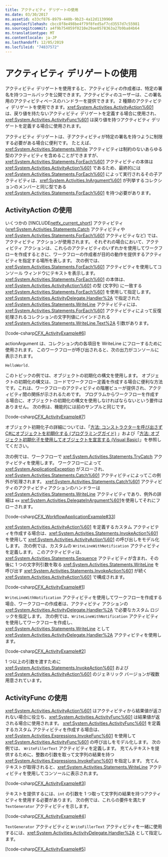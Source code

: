 ```yaml
---
title: アクティビティ デリゲートの使用
ms.date: 03/30/2017
ms.assetid: e33cf876-8979-440b-9b23-4a12d1139960
ms.openlocfilehash: cbcc8f8e498be4f79f8fed5af7cd3557d7c55981
ms.sourcegitcommit: a4f9b754059f0210e29ae0578363a27b9ba84b64
ms.translationtype: MT
ms.contentlocale: ja-JP
ms.lasthandoff: 12/05/2019
ms.locfileid: "74837572"
---
```

# <a name="using-activity-delegates"></a>アクティビティ デリゲートの使用
アクティビティ デリゲートを使用すると、アクティビティの作成者は、特定の署名を持つコールバックを公開できます。アクティビティのユーザーは、この署名用のアクティビティベースのハンドラーを提供できます。 2 種類のアクティビティ デリゲートを使用できます。<xref:System.Activities.ActivityAction%601> は、戻り値を持たないアクティビティ デリゲートを定義する場合に使用され、<xref:System.Activities.ActivityFunc%601> は戻り値を持つアクティビティ デリゲートを定義する場合に使用されます。

アクティビティ デリゲートは、子アクティビティが特定の署名を持つように制限する必要がある場合に便利です。 たとえば、<xref:System.Activities.Statements.While> アクティビティは制約のないあらゆる型のアクティビティを含めることができますが、<xref:System.Activities.Statements.ForEach%601> アクティビティの本体は <xref:System.Activities.ActivityAction%601> であるため、最終的には <xref:System.Activities.Statements.ForEach%601> によって実行されるその子アクティビティは、<xref:System.Activities.InArgument%601> が列挙するコレクションのメンバーと同じ型である <xref:System.Activities.Statements.ForEach%601> を持つ必要があります。

## <a name="using-activityaction"></a>ActivityAction の使用

いくつかの [!INCLUDE[netfx_current_short](../../../includes/netfx-current-short-md.md)] アクティビティ (<xref:System.Activities.Statements.Catch> アクティビティや <xref:System.Activities.Statements.ForEach%601> アクティビティなど) では、アクティビティ アクションが使用されます。 それぞれの場合において、アクティビティ アクションは、これらのアクティビティのいずれかを使用してワークフローを作成するときに、ワークフローの作成者が目的の動作を提供するアクティビティを指定する場所を表します。 次の例では、<xref:System.Activities.Statements.ForEach%601> アクティビティを使用してコンソール ウィンドウにテキストを表示します。 <xref:System.Activities.Statements.ForEach%601> の本体は、<xref:System.Activities.ActivityAction%601> の型 (文字列) に一致する <xref:System.Activities.Statements.ForEach%601> を使用して指定します。 <xref:System.Activities.ActivityDelegate.Handler%2A> で指定された <xref:System.Activities.Statements.WriteLine> アクティビティには、<xref:System.Activities.Statements.ForEach%601> アクティビティによって反復処理されるコレクションの文字列値にバインドされる <xref:System.Activities.Statements.WriteLine.Text%2A> 引数があります。

[!code-csharp[CFX_ActivityExample#6](~/samples/snippets/csharp/VS_Snippets_CFX/CFX_ActivityExample/cs/Program.cs#6)]

actionArgument は、コレクション内の各項目を WriteLine にフローするために使用されます。 このワークフローが呼び出されると、次の出力がコンソールに表示されます。

```console
HelloWorld.
```

このトピックの例では、オブジェクトの初期化の構文を使用します。 オブジェクトの初期化の構文は、コードでワークフロー定義を作成する場合に便利な方法です。これは、ワークフローのアクティビティの階層ビューが提供され、アクティビティ間の関係が示されるためです。 プログラムからワークフローを作成する場合に、オブジェクトの初期化の構文を使用しなければならないという要件はありません。 次の例は、機能的には前のサンプルと同じです。

[!code-csharp[CFX_ActivityExample#7](~/samples/snippets/csharp/VS_Snippets_CFX/CFX_ActivityExample/cs/Program.cs#7)]

オブジェクト初期化子の詳細については、「[方法: コンストラクターを呼び出さずC#にオブジェクトを初期化する (プログラミングガイド)](../../csharp/programming-guide/classes-and-structs/how-to-initialize-objects-by-using-an-object-initializer.md) 」および「[方法: オブジェクト初期化子を使用してオブジェクトを宣言する (Visual Basic)](../../visual-basic/programming-guide/language-features/objects-and-classes/how-to-declare-an-object-by-using-an-object-initializer.md)」を参照してください。

次の例では、ワークフローで <xref:System.Activities.Statements.TryCatch> アクティビティを使用します。 ワークフローによって <xref:System.ApplicationException> がスローされ、<xref:System.Activities.Statements.Catch%601> アクティビティによってこの例外が処理されます。 <xref:System.Activities.Statements.Catch%601> アクティビティのアクティビティアクションのハンドラーは <xref:System.Activities.Statements.WriteLine> アクティビティであり、例外の詳細は `ex` <xref:System.Activities.DelegateInArgument%601>を使用してそれにフローされます。

[!code-csharp[CFX_WorkflowApplicationExample#33](~/samples/snippets/csharp/VS_Snippets_CFX/cfx_workflowapplicationexample/cs/program.cs#33)]

<xref:System.Activities.ActivityAction%601> を定義するカスタム アクティビティを作成する場合は、<xref:System.Activities.Statements.InvokeAction%601> を使用して <xref:System.Activities.ActivityAction%601> の呼び出しをモデル化します。 次の例では、カスタムの `WriteLineWithNotification` アクティビティを定義します。 このアクティビティは、<xref:System.Activities.Statements.Sequence> アクティビティが含まれ、その後に 1 つの文字列引数を取る <xref:System.Activities.Statements.WriteLine> を呼び出す <xref:System.Activities.Statements.InvokeAction%601> が続く <xref:System.Activities.ActivityAction%601> で構成されます。

[!code-csharp[CFX_ActivityExample#1](~/samples/snippets/csharp/VS_Snippets_CFX/CFX_ActivityExample/cs/Program.cs#1)]

`WriteLineWithNotification` アクティビティを使用してワークフローを作成する場合、ワークフローの作成者は、アクティビティ アクションの <xref:System.Activities.ActivityDelegate.Handler%2A> で必要なカスタム ロジックを指定します。 次の例では、`WriteLineWithNotification` アクティビティを使用してワークフローを作成し、<xref:System.Activities.Statements.WriteLine> として <xref:System.Activities.ActivityDelegate.Handler%2A> アクティビティを使用します。

[!code-csharp[CFX_ActivityExample#2](~/samples/snippets/csharp/VS_Snippets_CFX/CFX_ActivityExample/cs/Program.cs#2)]

1 つ以上の引数を渡すために <xref:System.Activities.Statements.InvokeAction%601> および <xref:System.Activities.ActivityAction%601> のジェネリック バージョンが複数用意されています。

## <a name="using-activityfunc"></a>ActivityFunc の使用

<xref:System.Activities.ActivityAction%601> はアクティビティから結果値が返されない場合に役立ち、<xref:System.Activities.ActivityFunc%601> は結果値が返される場合に使用されます。 <xref:System.Activities.ActivityFunc%601> を定義するカスタム アクティビティを作成する場合は、<xref:System.Activities.Expressions.InvokeFunc%601> を使用して <xref:System.Activities.ActivityFunc%601> の呼び出しをモデル化します。 次の例では、 `WriteFillerText` アクティビティを定義します。 充てんテキストを提供するために、整数の引数を取って文字列の結果を持つ <xref:System.Activities.Expressions.InvokeFunc%601> を指定します。 充てんテキストが取得されると、<xref:System.Activities.Statements.WriteLine> アクティビティを使用してコンソールに表示されます。

[!code-csharp[CFX_ActivityExample#3](~/samples/snippets/csharp/VS_Snippets_CFX/CFX_ActivityExample/cs/Program.cs#3)]

テキストを提供するには、`int` の引数を 1 つ取って文字列の結果を持つアクティビティを使用する必要があります。 次の例では、これらの要件を満たす `TextGenerator` アクティビティを示します。

[!code-csharp[CFX_ActivityExample#4](~/samples/snippets/csharp/VS_Snippets_CFX/CFX_ActivityExample/cs/Program.cs#4)]

`TextGenerator` アクティビティと `WriteFillerText` アクティビティを一緒に使用するには、<xref:System.Activities.ActivityDelegate.Handler%2A> として指定します。

[!code-csharp[CFX_ActivityExample#5](~/samples/snippets/csharp/VS_Snippets_CFX/CFX_ActivityExample/cs/Program.cs#5)]
